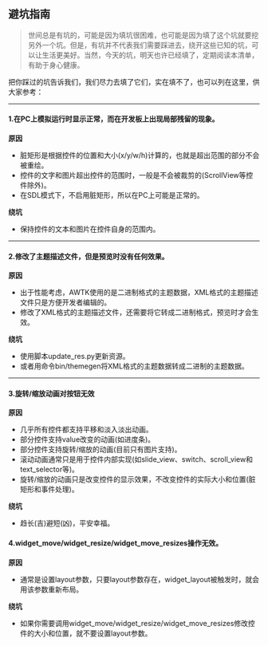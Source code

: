 ## 避坑指南

> 世间总是有坑的，可能是因为填坑很困难，也可能是因为填了这个坑就要挖另外一个坑。但是，有坑并不代表我们需要踩进去，绕开这些已知的坑，可以让生活更美好。当然，今天的坑，明天也许已经填了，定期阅读本清单，有助于身心健康。
 
把你踩过的坑告诉我们，我们尽力去填了它们，实在填不了，也可以列在这里，供大家参考：

--------

#### 1.在PC上模拟运行时显示正常，而在开发板上出现局部残留的现象。

**原因**

* 脏矩形是根据控件的位置和大小(x/y/w/h)计算的，也就是超出范围的部分不会被重绘。
* 控件的文字和图片超出控件的范围时，一般是不会被裁剪的(ScrollView等控件除外)。
* 在SDL模式下，不启用脏矩形，所以在PC上可能是正常的。

**绕坑**

* 保持控件的文本和图片在控件自身的范围内。

--------

#### 2.修改了主题描述文件，但是预览时没有任何效果。

**原因**

* 出于性能考虑，AWTK使用的是二进制格式的主题数据，XML格式的主题描述文件只是方便开发者编辑的。
* 修改了XML格式的主题描述文件，还需要将它转成二进制格式，预览时才会生效。

**绕坑**

* 使用脚本update\_res.py更新资源。
* 或者用命令bin/themegen将XML格式的主题数据转成二进制的主题数据。

--------

#### 3.旋转/缩放动画对按钮无效

**原因**

* 几乎所有控件都支持平移和淡入淡出动画。
* 部分控件支持value改变的动画(如进度条)。
* 部分控件支持旋转/缩放的动画(目前只有图片支持)。
* 滚动动画通常只是用于控件内部实现(如slide\_view、switch、scroll\_view和text\_selector等)。
* 旋转/缩放的动画只是改变控件的显示效果，不改变控件的实际大小和位置(脏矩形和事件处理)。

**绕坑**

* 趋长(吉)避短(凶)，平安幸福。

#### 4.widget\_move/widget\_resize/widget\_move\_resizes操作无效。

**原因**

* 通常是设置layout参数，只要layout参数存在，widget\_layout被触发时，就会用该参数重新布局。

**绕坑**

* 如果你需要调用widget\_move/widget\_resize/widget\_move\_resizes修改控件的大小和位置，就不要设置layout参数。
